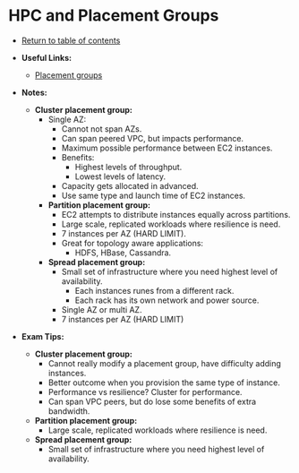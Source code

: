 # HPC and Placement Groups

* [Return to table of contents](../../../README.md)

* **Useful Links:**
  * [Placement groups](https://docs.aws.amazon.com/AWSEC2/latest/UserGuide/placement-groups.html)

* **Notes:**
  * **Cluster placement group:**
    * Single AZ:
      * Cannot not span AZs.
      * Can span peered VPC, but impacts performance.
      * Maximum possible performance between EC2 instances.
      * Benefits:
        * Highest levels of throughput.
        * Lowest levels of latency.
      * Capacity gets allocated in advanced.
      * Use same type and launch time of EC2 instances.
    * **Partition placement group:**
      * EC2 attempts to distribute instances equally across partitions.
      * Large scale, replicated workloads where resilience is need.
      * 7 instances per AZ (HARD LIMIT).
      * Great for topology aware applications:
        * HDFS, HBase, Cassandra.
    * **Spread placement group:**
      * Small set of infrastructure where you need highest level of availability.
        * Each instances runes from a different rack.
        * Each rack has its own network and power source.
      * Single AZ or multi AZ.
      * 7 instances per AZ (HARD LIMIT)

* **Exam Tips:**
  * **Cluster placement group:**
    * Cannot really modify a placement group, have difficulty adding instances.
    * Better outcome when you provision the same type of instance.
    * Performance vs resilience? Cluster for performance.
    * Can span VPC peers, but do lose some benefits of extra bandwidth.
  * **Partition placement group:**
    * Large scale, replicated workloads where resilience is need.
  * **Spread placement group:**
    * Small set of infrastructure where you need highest level of availability.
